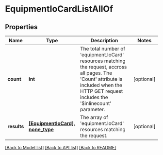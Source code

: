 # EquipmentIoCardListAllOf

## Properties
Name | Type | Description | Notes
------------ | ------------- | ------------- | -------------
**count** | **int** | The total number of &#39;equipment.IoCard&#39; resources matching the request, accross all pages. The &#39;Count&#39; attribute is included when the HTTP GET request includes the &#39;$inlinecount&#39; parameter. | [optional] 
**results** | [**[EquipmentIoCard], none_type**](EquipmentIoCard.md) | The array of &#39;equipment.IoCard&#39; resources matching the request. | [optional] 

[[Back to Model list]](../README.md#documentation-for-models) [[Back to API list]](../README.md#documentation-for-api-endpoints) [[Back to README]](../README.md)


